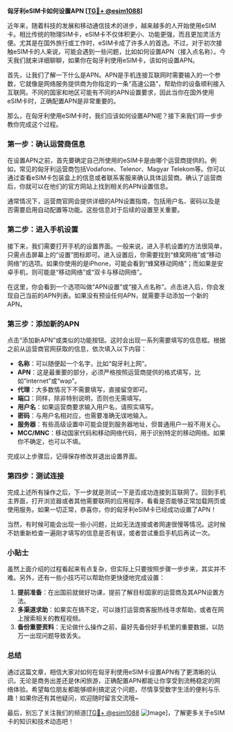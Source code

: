**匈牙利eSIM卡如何设置APN [[TG💪+ @esim1088](https://t.me/s/esim1088)]**

近年来，随着科技的发展和移动通信技术的进步，越来越多的人开始使用eSIM卡。相比传统的物理SIM卡，eSIM卡不仅体积更小、功能更强，而且更加灵活方便。尤其是在国外旅行或工作时，eSIM卡成了许多人的首选。不过，对于初次接触eSIM卡的人来说，可能会遇到一些问题，比如如何设置APN（接入点名称）。今天我们就来详细聊聊，如果你在匈牙利使用eSIM卡，该如何设置APN。

首先，让我们了解一下什么是APN。APN是手机连接互联网时需要输入的一个参数，它就像是网络服务提供商为你指定的一条“高速公路”，帮助你的设备顺利接入互联网。不同的国家和地区可能有不同的APN设置要求，因此当你在国外使用eSIM卡时，正确配置APN是非常重要的。

那么，在匈牙利使用eSIM卡时，我们应该如何设置APN呢？接下来我们将一步步教你完成这个过程。

### 第一步：确认运营商信息

在设置APN之前，首先要确定自己所使用的eSIM卡是由哪个运营商提供的。例如，常见的匈牙利运营商包括Vodafone、Telenor、Magyar Telekom等。你可以通过查看eSIM卡包装盒上的信息或者联系客服来确认具体运营商。确认了运营商后，你就可以在他们的官方网站上找到相关的APN设置信息。

通常情况下，运营商官网会提供详细的APN设置指南，包括用户名、密码以及是否需要启用自动配置等功能。这些信息对于后续的设置至关重要。

### 第二步：进入手机设置

接下来，我们需要打开手机的设置界面。一般来说，进入手机设置的方法很简单，只需点击屏幕上的“设置”图标即可。进入设置后，你需要找到“蜂窝网络”或“移动网络”的选项。如果你使用的是iPhone，可能会看到“蜂窝移动网络”；而如果是安卓手机，则可能是“移动网络”或“双卡与移动网络”。

在这里，你会看到一个选项叫做“APN设置”或“接入点名称”。点击进入后，你会发现自己当前的APN列表。如果没有预设任何APN，就需要手动添加一个新的APN。

### 第三步：添加新的APN

点击“添加新APN”或类似的功能按钮。这时会出现一系列需要填写的信息框。根据之前从运营商官网获取的信息，依次填入以下内容：

- **名称**：可以随便起一个名字，比如“匈牙利上网”。
- **APN**：这是最重要的部分，必须严格按照运营商提供的格式填写，比如“internet”或“wap”。
- **代理**：大多数情况下不需要填写，直接留空即可。
- **端口**：同样，除非特别说明，否则也无需填写。
- **用户名**：如果运营商要求输入用户名，请照实填写。
- **密码**：与用户名相对应，也需要准确无误地输入。
- **服务器**：有些高级设置中可能会提到服务器地址，但普通用户一般不用关心。
- **MCC/MNC**：移动国家代码和移动网络代码，用于识别特定的移动网络。如果你不确定，也可以不填。

完成以上步骤后，记得保存修改并退出设置界面。

### 第四步：测试连接

完成上述所有操作之后，下一步就是测试一下是否成功连接到互联网了。回到手机主界面，打开浏览器或者其他需要联网的应用程序，看看是否能够正常加载网页或使用服务。如果一切正常，恭喜你，你的匈牙利eSIM卡已经成功设置了APN！

当然，有时候可能会出现一些小问题，比如无法连接或者网速很慢等情况。这时候不妨重新检查一遍刚才填写的信息是否有误，或者尝试重启手机后再试一次。

### 小贴士

虽然上面介绍的过程看起来有点复杂，但实际上只要按照步骤一步步来，其实并不难。另外，还有一些小技巧可以帮助你更快捷地完成设置：

1. **提前准备**：在出国前就做好功课，提前了解目标国家的运营商及其APN设置方法。
2. **多渠道求助**：如果实在搞不定，可以拨打运营商客服热线寻求帮助，或者在网上搜索相关的教程视频。
3. **备份重要资料**：无论做什么操作之前，最好先备份好手机里的重要数据，以防万一出现问题导致丢失。

### 总结

通过这篇文章，相信大家对如何在匈牙利使用eSIM卡设置APN有了更清晰的认识。无论是商务出差还是休闲旅游，正确配置APN都能让你享受到流畅稳定的网络体验。希望每位朋友都能够顺利搞定这个问题，尽情享受数字生活的便利与乐趣！如果你还有其他疑问，欢迎随时留言交流哦~

最后，别忘了关注我们的频道[[TG💪+ @esim1088](https://t.me/s/esim1088) ![Image](https://i.postimg.cc/4NQfJmqS/Snipaste-2025-05-13-00-14-12.png)]，了解更多关于eSIM卡的知识和技术动态吧！